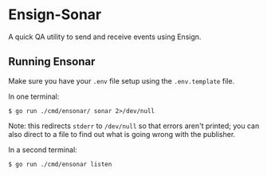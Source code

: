 # Ensign-Sonar

A quick QA utility to send and receive events using Ensign.


## Running Ensonar

Make sure you have your `.env` file setup using the `.env.template` file.

In one terminal:

```
$ go run ./cmd/ensonar/ sonar 2>/dev/null
```

Note: this redirects `stderr` to `/dev/null` so that errors aren't printed; you can also direct to a file to find out what is going wrong with the publisher.

In a second terminal:

```
$ go run ./cmd/ensonar listen
```
